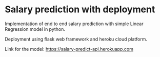 # Salary prediction with deployment

Implementation of end to end salary prediction with simple Linear Regression model in python. 

Deployment using flask web framework and heroku cloud platform.



Link for the model: https://salary-predict-api.herokuapp.com
